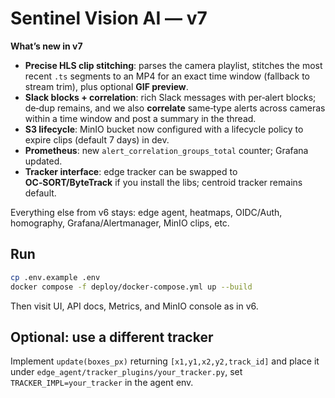 # Sentinel Vision AI — v7

**What’s new in v7**
- **Precise HLS clip stitching**: parses the camera playlist, stitches the most recent `.ts` segments to an MP4 for an exact time window (fallback to stream trim), plus optional **GIF preview**.
- **Slack blocks + correlation**: rich Slack messages with per‑alert blocks; de‑dup remains, and we also **correlate** same‑type alerts across cameras within a time window and post a summary in the thread.
- **S3 lifecycle**: MinIO bucket now configured with a lifecycle policy to expire clips (default 7 days) in dev.
- **Prometheus**: new `alert_correlation_groups_total` counter; Grafana updated.
- **Tracker interface**: edge tracker can be swapped to **OC‑SORT/ByteTrack** if you install the libs; centroid tracker remains default.

Everything else from v6 stays: edge agent, heatmaps, OIDC/Auth, homography, Grafana/Alertmanager, MinIO clips, etc.

## Run
```bash
cp .env.example .env
docker compose -f deploy/docker-compose.yml up --build
```
Then visit UI, API docs, Metrics, and MinIO console as in v6.

## Optional: use a different tracker
Implement `update(boxes_px)` returning `[x1,y1,x2,y2,track_id]` and place it under `edge_agent/tracker_plugins/your_tracker.py`, set `TRACKER_IMPL=your_tracker` in the agent env.
